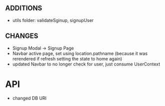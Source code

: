 ## ADDITIONS

- utils folder: validateSginup, signupUser

## CHANGES

- Signup Modal -> Signup Page
- Navbar active page, set using location.pathname
  (because it was rerendered if refresh setting the state to home again)
- updated Navbar to no longer check for user, just consume UserContext

# API

- changed DB URI
